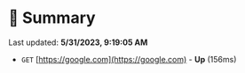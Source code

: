 # 📖 Summary
Last updated: **5/31/2023, 9:19:05 AM**

- `GET` [https://google.com](https://google.com) - **Up** (156ms)
